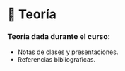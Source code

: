 # 📌 Teoría 

### Teoría dada durante el curso:

- Notas de clases y presentaciones.
- Referencias bibliograficas.
